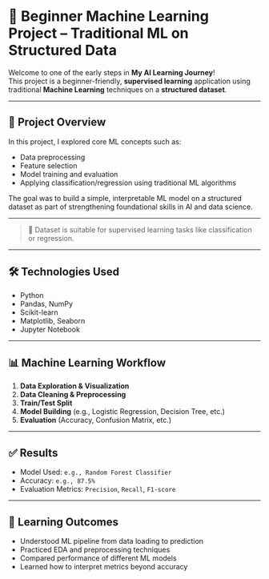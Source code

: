 # 📘 Beginner Machine Learning Project – Traditional ML on Structured Data

Welcome to one of the early steps in **My AI Learning Journey**!  
This project is a beginner-friendly, **supervised learning** application using traditional **Machine Learning** techniques on a **structured dataset**.

---

## 🚀 Project Overview

In this project, I explored core ML concepts such as:
- Data preprocessing
- Feature selection
- Model training and evaluation
- Applying classification/regression using traditional ML algorithms

The goal was to build a simple, interpretable ML model on a structured dataset as part of strengthening foundational skills in AI and data science.

---
  
> 📌 Dataset is suitable for supervised learning tasks like classification or regression.

---

## 🛠️ Technologies Used

- Python
- Pandas, NumPy
- Scikit-learn
- Matplotlib, Seaborn
- Jupyter Notebook

---

## 📊 Machine Learning Workflow

1. **Data Exploration & Visualization**
2. **Data Cleaning & Preprocessing**
3. **Train/Test Split**
4. **Model Building** (e.g., Logistic Regression, Decision Tree, etc.)
5. **Evaluation** (Accuracy, Confusion Matrix, etc.)

---

## ✅ Results

- Model Used: `e.g., Random Forest Classifier`
- Accuracy: `e.g., 87.5%`
- Evaluation Metrics: `Precision`, `Recall`, `F1-score`

---

## 🎯 Learning Outcomes

- Understood ML pipeline from data loading to prediction
- Practiced EDA and preprocessing techniques
- Compared performance of different ML models
- Learned how to interpret metrics beyond accuracy


